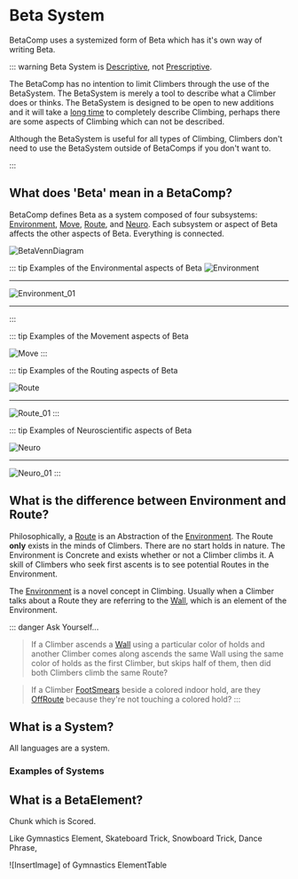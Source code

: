 # Beta System

BetaComp uses a systemized form of Beta which has it's own way of writing Beta.

::: warning  Beta System is [Descriptive](https://dictionary.cambridge.org/dictionary/english/descriptive), not [Prescriptive](https://dictionary.cambridge.org/dictionary/english/prescriptive).

The BetaComp has no intention to limit Climbers through the use of the BetaSystem. The BetaSystem is merely a tool to describe what a Climber does or thinks. The BetaSystem is designed to be open to new additions and it will take a [long time](/development/Roadmap) to completely describe Climbing, perhaps there are some aspects of Climbing which can not be described.

Although the BetaSystem is useful for all types of Climbing, Climbers don't need to use the BetaSystem outside of BetaComps if you don't want to.

:::

## What does 'Beta' mean in a BetaComp? 

BetaComp defines Beta as a system composed of four subsystems: [Environment](/reference/Environment/EnvironmentOverview), [Move](/reference/Move/MoveOverview), [Route](/reference/Route/RouteOverview), and [Neuro](/reference/Neuro/NeuroOverview). Each subsystem or aspect of Beta affects the other aspects of Beta. Everything is connected. 

![BetaVennDiagram](/BetaVenn.png) 

::: tip Examples of the Environmental aspects of Beta
![Environment](/Environment.png)

---

![Environment_01](/Environment_01.png)

---


:::

::: tip Examples of the Movement aspects of Beta

![Move](/Move.png)
:::

::: tip Examples of the Routing aspects of Beta

![Route](/Route.png)

---

![Route_01](/Route_01.png)
:::


::: tip Examples of Neuroscientific aspects of Beta

![Neuro](/Neuro.png)

---

![Neuro_01](/Neuro_01.png)
:::


## What is the difference between Environment and Route?

Philosophically, a [Route](/reference/Route/RouteOverview) is an Abstraction of the [Environment](/reference/Environment/EnvironmentOverview). The Route **only** exists in the minds of Climbers. There are no start holds in nature. The Environment is Concrete and exists whether or not a Climber climbs it. A skill of Climbers who seek first ascents is to see potential Routes in the Environment.

The [Environment](/reference/Envrionment/EnvironmentOverview) is a novel concept in Climbing. Usually when a Climber talks about a Route they are referring to the [Wall](/reference/Environment/Wall/Overview), which is an element of the Environment.

::: danger Ask Yourself...
> If a Climber ascends a [Wall](/reference/Environment/Wall/Overview) using a particular color of holds and another Climber comes along ascends the same Wall using the same color of holds as the first Climber, but skips half of them, then did both Climbers climb the same Route?


> If a Climber [FootSmears](/reference/Move/FootMove/FootSmear) beside a colored indoor hold, are they [OffRoute](/reference/Glossary/Glossary#offroute) because they're not touching a colored hold?
:::


## What is a System?

All languages are a system.

### Examples of Systems

## What is a BetaElement?



Chunk which is Scored.

Like Gymnastics Element, Skateboard Trick, Snowboard Trick, Dance Phrase,  

![InsertImage] of Gymnastics ElementTable

